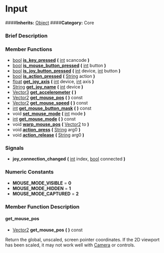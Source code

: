 #  Input  
####**Inherits:** [Object](class_object)
####**Category:** Core

###  Brief Description  


###  Member Functions 
  * [bool](class_bool)  **[is&#95;key&#95;pressed](#is_key_pressed)**  **(** [int](class_int) scancode  **)**
  * [bool](class_bool)  **[is&#95;mouse&#95;button&#95;pressed](#is_mouse_button_pressed)**  **(** [int](class_int) button  **)**
  * [bool](class_bool)  **[is&#95;joy&#95;button&#95;pressed](#is_joy_button_pressed)**  **(** [int](class_int) device, [int](class_int) button  **)**
  * [bool](class_bool)  **[is&#95;action&#95;pressed](#is_action_pressed)**  **(** [String](class_string) action  **)**
  * [float](class_float)  **[get&#95;joy&#95;axis](#get_joy_axis)**  **(** [int](class_int) device, [int](class_int) axis  **)**
  * [String](class_string)  **[get&#95;joy&#95;name](#get_joy_name)**  **(** [int](class_int) device  **)**
  * [Vector3](class_vector3)  **[get&#95;accelerometer](#get_accelerometer)**  **(** **)**
  * [Vector2](class_vector2)  **[get&#95;mouse&#95;pos](#get_mouse_pos)**  **(** **)** const
  * [Vector2](class_vector2)  **[get&#95;mouse&#95;speed](#get_mouse_speed)**  **(** **)** const
  * [int](class_int)  **[get&#95;mouse&#95;button&#95;mask](#get_mouse_button_mask)**  **(** **)** const
  * void  **[set&#95;mouse&#95;mode](#set_mouse_mode)**  **(** [int](class_int) mode  **)**
  * [int](class_int)  **[get&#95;mouse&#95;mode](#get_mouse_mode)**  **(** **)** const
  * void  **[warp&#95;mouse&#95;pos](#warp_mouse_pos)**  **(** [Vector2](class_vector2) to  **)**
  * void  **[action&#95;press](#action_press)**  **(** [String](class_string) arg0  **)**
  * void  **[action&#95;release](#action_release)**  **(** [String](class_string) arg0  **)**

###  Signals  
  *  **joy&#95;connection&#95;changed**  **(** [int](class_int) index, [bool](class_bool) connected  **)**

###  Numeric Constants  
  * **MOUSE_MODE_VISIBLE** = **0**
  * **MOUSE_MODE_HIDDEN** = **1**
  * **MOUSE_MODE_CAPTURED** = **2**

###  Member Function Description  

#### <a name="get_mouse_pos">get_mouse_pos</a>
  * [Vector2](class_vector2)  **get&#95;mouse&#95;pos**  **(** **)** const

Return the global, unscaled, screen pointer coordinates.
			If the 2D viewport has been scaled, it may not work well
			with [Camera](class_camera) or controls.

